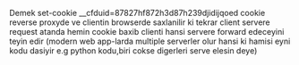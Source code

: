 Demek set-cookie \_\_cfduid=87827hf872h3d87h239djidijqoed cookie reverse proxyde ve clientin browserde saxlanilir ki tekrar client servere request atanda hemin cookie baxib clienti hansi servere forward edeceyini teyin edir (modern web app-larda multiple serverler olur hansi ki hamisi eyni kodu dasiyir e.g python kodu,biri cokse digerleri serve elesin deye)

